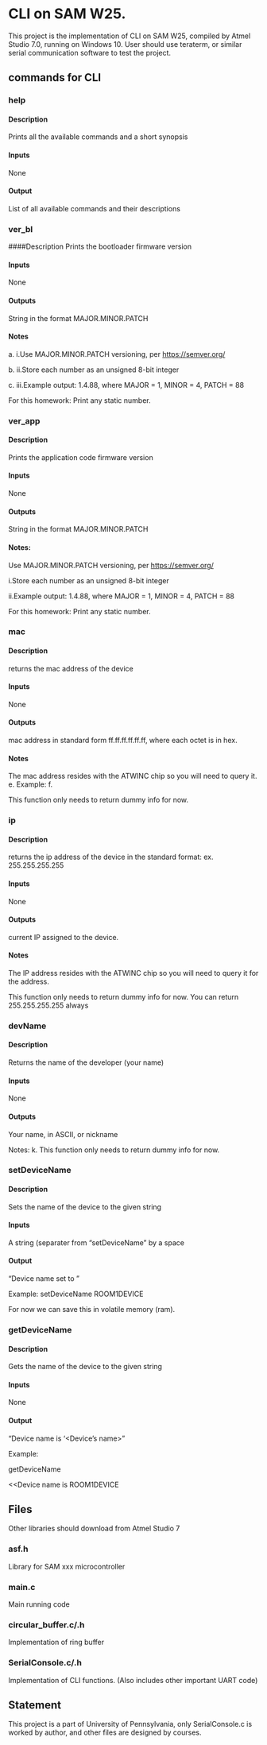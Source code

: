 # CLI on SAM W25.
This project is the implementation of CLI on SAM W25, compiled by Atmel Studio 7.0, running on Windows 10. User should use teraterm,
or similar serial communication software to test the project.
## commands for CLI
### help
#### Description
Prints all the available commands and a short synopsis

#### Inputs
None

#### Output
List of all available commands and their descriptions
### ver_bl
####Description
Prints the bootloader firmware version

#### Inputs
None

#### Outputs
String in the format MAJOR.MINOR.PATCH

#### Notes

a. i.Use MAJOR.MINOR.PATCH versioning, per https://semver.org/

b. ii.Store each number as an unsigned 8-bit integer

c. iii.Example output: 1.4.88, where MAJOR = 1, MINOR = 4, PATCH = 88

For this homework: Print any static number.
### ver_app
#### Description
Prints the application code firmware version

#### Inputs
None

#### Outputs
String in the format MAJOR.MINOR.PATCH

#### Notes:

Use MAJOR.MINOR.PATCH versioning, per https://semver.org/

i.Store each number as an unsigned 8-bit integer

ii.Example output: 1.4.88, where MAJOR = 1, MINOR = 4, PATCH = 88

For this homework: Print any static number.
### mac
#### Description
returns the mac address of the device

#### Inputs
None

#### Outputs
mac address in standard form ff.ff.ff.ff.ff.ff, where each octet is in hex.

#### Notes
The mac address resides with the ATWINC chip so you will need to query it. e. Example: f.

This function only needs to return dummy info for now.
### ip
#### Description
returns the ip address of the device in the standard format: ex. 255.255.255.255

#### Inputs
None

#### Outputs
current IP assigned to the device.

#### Notes
The IP address resides with the ATWINC chip so you will need to query it for the address.

This function only needs to return dummy info for now. You can return 255.255.255.255 always
### devName
#### Description
Returns the name of the developer (your name)

#### Inputs
None

#### Outputs
Your name, in ASCII, or nickname

Notes: k. This function only needs to return dummy info for now.
### setDeviceName <string name>

#### Description
Sets the name of the device to the given string

#### Inputs
A string (separater from “setDeviceName” by a space

#### Output
“Device name set to <string name>”

Example: setDeviceName ROOM1DEVICE

For now we can save this in volatile memory (ram).
### getDeviceName
#### Description
Gets the name of the device to the given string

#### Inputs
None

#### Output
“Device name is ‘<Device’s name>”

Example:

getDeviceName

<<Device name is ROOM1DEVICE

## Files
Other libraries should download from Atmel Studio 7
### asf.h
Library for SAM xxx microcontroller
### main.c
Main running code
### circular_buffer.c/.h
Implementation of ring buffer
### SerialConsole.c/.h
Implementation of CLI functions. (Also includes other important UART code)

## Statement
This project is a part of University of Pennsylvania, only SerialConsole.c is worked by author, and other files are designed by courses.
